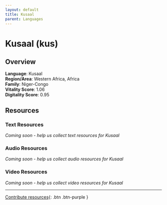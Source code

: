 ```yaml
---
layout: default
title: Kusaal
parent: Languages
---
```


# Kusaal (kus)

## Overview

**Language**: Kusaal  
**Region/Area**: Western Africa, Africa  
**Family**: Niger-Congo  
**Vitality Score**: 1.06  
**Digitality Score**: 0.95  

## Resources

### Text Resources
*Coming soon - help us collect text resources for Kusaal*

### Audio Resources
*Coming soon - help us collect audio resources for Kusaal*

### Video Resources
*Coming soon - help us collect video resources for Kusaal*

---

[Contribute resources](https://fairtrain.github.io/){: .btn .btn-purple }
